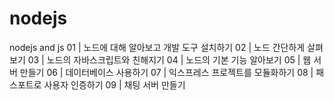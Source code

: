 # nodejs
nodejs and js
01 | 노드에 대해 알아보고 개발 도구 설치하기
02 | 노드 간단하게 살펴보기
03 | 노드의 자바스크립트와 친해지기
04 | 노드의 기본 기능 알아보기
05 | 웹 서버 만들기
06 | 데이터베이스 사용하기
07 | 익스프레스 프로젝트를 모듈화하기
08 | 패스포트로 사용자 인증하기
09 | 채팅 서버 만들기
